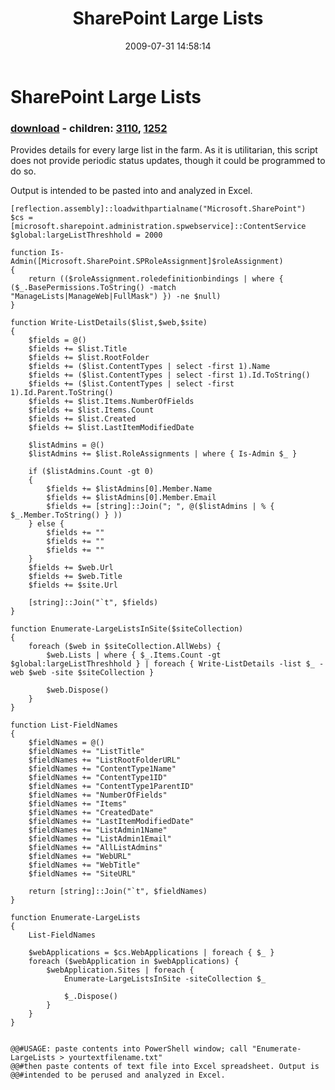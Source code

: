 ﻿---
pid:            1251
poster:         Peter
title:          SharePoint Large Lists
date:           2009-07-31 14:58:14
format:         posh
parent:         0
parent:         0
children:       3110,1252
---

# SharePoint Large Lists

### [download](1251.ps1) - children: [3110](3110.md), [1252](1252.md)

Provides details for every large list in the farm. As it is utilitarian, this script does not provide periodic status updates, though it could be programmed to do so.

Output is intended to be pasted into and analyzed in Excel.

```posh
[reflection.assembly]::loadwithpartialname("Microsoft.SharePoint")
$cs = [microsoft.sharepoint.administration.spwebservice]::ContentService
$global:largeListThreshhold = 2000

function Is-Admin([Microsoft.SharePoint.SPRoleAssignment]$roleAssignment)
{
	return (($roleAssignment.roledefinitionbindings | where { ($_.BasePermissions.ToString() -match "ManageLists|ManageWeb|FullMask") }) -ne $null)
}

function Write-ListDetails($list,$web,$site)
{
	$fields = @()
	$fields += $list.Title
	$fields += $list.RootFolder
	$fields += ($list.ContentTypes | select -first 1).Name
	$fields += ($list.ContentTypes | select -first 1).Id.ToString()
	$fields += ($list.ContentTypes | select -first 1).Id.Parent.ToString()
	$fields += $list.Items.NumberOfFields
	$fields += $list.Items.Count
	$fields += $list.Created
	$fields += $list.LastItemModifiedDate
	
	$listAdmins = @()
	$listAdmins += $list.RoleAssignments | where { Is-Admin $_ }
	
	if ($listAdmins.Count -gt 0)
	{
		$fields += $listAdmins[0].Member.Name
		$fields += $listAdmins[0].Member.Email
		$fields += [string]::Join("; ", @($listAdmins | % { $_.Member.ToString() } ))
	} else {
		$fields += ""
		$fields += ""
		$fields += ""
	}
	$fields += $web.Url
	$fields += $web.Title
	$fields += $site.Url
	
	[string]::Join("`t", $fields)
}

function Enumerate-LargeListsInSite($siteCollection)
{
	foreach ($web in $siteCollection.AllWebs) {
		$web.Lists | where { $_.Items.Count -gt $global:largeListThreshhold } | foreach { Write-ListDetails -list $_ -web $web -site $siteCollection }
		
		$web.Dispose()
	}
}

function List-FieldNames
{
	$fieldNames = @()
	$fieldNames += "ListTitle"
	$fieldNames += "ListRootFolderURL"
	$fieldNames += "ContentType1Name"
	$fieldNames += "ContentType1ID"
	$fieldNames += "ContentType1ParentID"
	$fieldNames += "NumberOfFields"
	$fieldNames += "Items"
	$fieldNames += "CreatedDate"
	$fieldNames += "LastItemModifiedDate"
	$fieldNames += "ListAdmin1Name"
	$fieldNames += "ListAdmin1Email"
	$fieldNames += "AllListAdmins"
	$fieldNames += "WebURL"
	$fieldNames += "WebTitle"
	$fieldNames += "SiteURL"
	
	return [string]::Join("`t", $fieldNames)
}

function Enumerate-LargeLists
{
	List-FieldNames
		
	$webApplications = $cs.WebApplications | foreach { $_ }
	foreach ($webApplication in $webApplications) {
		$webApplication.Sites | foreach {
			Enumerate-LargeListsInSite -siteCollection $_
			
			$_.Dispose()
		}
	}
}


@@#USAGE: paste contents into PowerShell window; call "Enumerate-LargeLists > yourtextfilename.txt"
@@#then paste contents of text file into Excel spreadsheet. Output is 
@@#intended to be perused and analyzed in Excel.
```
